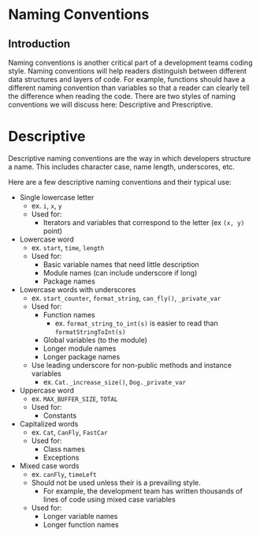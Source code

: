 # Naming Conventions

## Introduction
Naming conventions is another critical part of a development teams coding style. Naming conventions will help readers distinguish between different data structures and layers of code. For example, functions should have a different naming convention than variables so that a reader can clearly tell the difference when reading the code. There are two styles of naming conventions we will discuss here: Descriptive and Prescriptive.

# Descriptive
Descriptive naming conventions are the way in which developers structure a name. This includes character case, name length, underscores, etc.

Here are a few descriptive naming conventions and their typical use:
- Single lowercase letter
	- ex. `i`, `x`, `y`
	- Used for:
		- Iterators and variables that correspond to the letter (ex `(x, y)` point)
- Lowercase word
	- ex. `start`, `time`, `length`
	- Used for: 
		- Basic variable names that need little description
		- Module names (can include underscore if long)
		- Package names
- Lowercase words with underscores
	- ex. `start_counter`, `format_string`, `can_fly()`, `_private_var`
	- Used for:
		- Function names
			- ex. `format_string_to_int(s)` is easier to read than `formatStringToInt(s)`
		- Global variables (to the module)
		- Longer module names
		- Longer package names
	- Use leading underscore for non-public methods and instance variables
		- ex. `Cat._increase_size()`, `Dog._private_var`
- Uppercase word
	- ex. `MAX_BUFFER_SIZE`, `TOTAL`
	- Used for:
		- Constants
- Capitalized words
	- ex. `Cat`, `CanFly`, `FastCar`
	- Used for:
		- Class names
		- Exceptions
- Mixed case words
	- ex. `canFly`, `timeLeft`
	- Should not be used unless their is a prevailing style.
		- For example, the development team has written thousands of lines of code using mixed case variables
	- Used for:
		- Longer variable names
		- Longer function names
